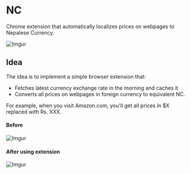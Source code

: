 # NC
Chrome extension that automatically localizes prices on webpages to Nepalese Currency.

![Imgur](http://i.imgur.com/G2HC8Zr.gif)


## Idea
The idea is to implement a simple browser extension that:

- Fetches latest currency exchange rate in the morning and caches it
- Converts all prices on webpages in foreign currency to equivalent NC.

For example, when you visit Amazon.com, you'll get all prices in $X replaced with Rs. XXX.

#### Before
![Imgur](http://i.imgur.com/I2E7vhi.png)
#### After using extension
![Imgur](http://i.imgur.com/RnaerKw.png)

